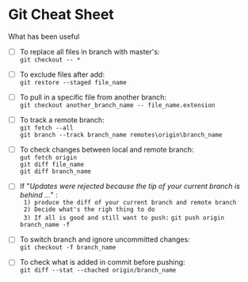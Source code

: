 # Git Cheat Sheet
What has been useful


- [ ] To replace all files in branch with master's:      
`git checkout -- *`

- [ ] To exclude files after add:      
`git restore --staged file_name`

- [ ] To pull in a specific file from another branch:      
`git checkout another_branch_name -- file_name.extension`

- [ ] To track a remote branch:       
`git fetch --all`      
`git branch --track branch_name remotes\origin\branch_name`

- [ ] To check changes between local and remote branch:       
`gut fetch origin`      
`git diff file_name`     
`git diff branch_name`     

- [ ] If "_Updates were rejected because the tip of your current branch is behind ..._" :      
` 1) produce the diff of your current branch and remote branch`     
` 2) Decide what's the righ thing to do`      
` 3) If all is good and still want to push:` ` git push origin branch_name -f `      

- [ ] To switch branch and ignore uncommitted changes:     
`git checkout -f branch_name`

- [ ] To check what is added in commit before pushing:     
`git diff --stat --chached origin/branch_name`  
